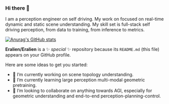 ### Hi there 👋

I am a perception engineer on self driving. My work on focused on real-time dynamic and static scene understanding. My skill set is full-stack self driving perception, from data to training, from inference to metrics.

[![Anurag's GitHub stats](https://github-readme-stats.vercel.app/api?username=Eralien&count_private=true&show_icons=true&theme=cobalt)](https://github.com/anuraghazra/github-readme-stats)


**Eralien/Eralien** is a ✨ _special_ ✨ repository because its `README.md` (this file) appears on your GitHub profile.

Here are some ideas to get you started:

- 🔭 I’m currently working on scene topology understanding.
- 🌱 I’m currently learning large perception multi-modal geometric pretraining.
- 👯 I’m looking to collaborate on anything towards AGI, especially for geometric understanding and end-to-end perception-planning-control.
